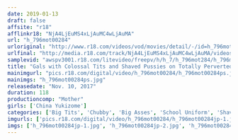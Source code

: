 ```yaml
---
date: 2019-01-13
draft: false
affsite: "r18"
afflinkr18: "NjA4LjEuMS4xLjAuMC4wLjAuMA"
url: "h_796mot00284"
urloriginal: "http://www.r18.com/videos/vod/movies/detail/-/id=h_796mot00284"
urlfinal: "http://media.r18.com/track/NjA4LjEuMS4xLjAuMC4wLjAuMA/videos/vod/movies/detail/-/id=h_796mot00284"
samplevid: "awspv3001.r18.com/litevideo/freepv/h/h_7/h_796mot284/h_796mot284_dmb_w.mp4"
title: "Gals with Colossal Tits and Shaved Pussies on Totally Perverted Dates! China Yukisome"
mainimgurl: "pics.r18.com/digital/video/h_796mot00284/h_796mot00284ps.jpg"
mainimgs: "h_796mot00284ps.jpg"
releasedate: "Nov. 10, 2017"
duration: 118
productioncomp: "Mother"
girls: ['China Yukizome']
categories: ['Big Tits', 'Chubby', 'Big Asses', 'School Uniform', 'Shaved Pussy', 'Featured Actress', 'Hi-Def']
imgurls: ['pics.r18.com/digital/video/h_796mot00284/h_796mot00284jp-1.jpg', 'pics.r18.com/digital/video/h_796mot00284/h_796mot00284jp-2.jpg', 'pics.r18.com/digital/video/h_796mot00284/h_796mot00284jp-3.jpg', 'pics.r18.com/digital/video/h_796mot00284/h_796mot00284jp-4.jpg', 'pics.r18.com/digital/video/h_796mot00284/h_796mot00284jp-5.jpg', 'pics.r18.com/digital/video/h_796mot00284/h_796mot00284jp-6.jpg', 'pics.r18.com/digital/video/h_796mot00284/h_796mot00284jp-7.jpg', 'pics.r18.com/digital/video/h_796mot00284/h_796mot00284jp-8.jpg', 'pics.r18.com/digital/video/h_796mot00284/h_796mot00284jp-9.jpg', 'pics.r18.com/digital/video/h_796mot00284/h_796mot00284jp-10.jpg', 'pics.r18.com/digital/video/h_796mot00284/h_796mot00284jp-11.jpg', 'pics.r18.com/digital/video/h_796mot00284/h_796mot00284jp-12.jpg', 'pics.r18.com/digital/video/h_796mot00284/h_796mot00284jp-13.jpg', 'pics.r18.com/digital/video/h_796mot00284/h_796mot00284jp-14.jpg', 'pics.r18.com/digital/video/h_796mot00284/h_796mot00284jp-15.jpg', 'pics.r18.com/digital/video/h_796mot00284/h_796mot00284jp-16.jpg', 'pics.r18.com/digital/video/h_796mot00284/h_796mot00284jp-17.jpg', 'pics.r18.com/digital/video/h_796mot00284/h_796mot00284jp-18.jpg', 'pics.r18.com/digital/video/h_796mot00284/h_796mot00284jp-19.jpg', 'pics.r18.com/digital/video/h_796mot00284/h_796mot00284jp-20.jpg']
imgs: ['h_796mot00284jp-1.jpg', 'h_796mot00284jp-2.jpg', 'h_796mot00284jp-3.jpg', 'h_796mot00284jp-4.jpg', 'h_796mot00284jp-5.jpg', 'h_796mot00284jp-6.jpg', 'h_796mot00284jp-7.jpg', 'h_796mot00284jp-8.jpg', 'h_796mot00284jp-9.jpg', 'h_796mot00284jp-10.jpg', 'h_796mot00284jp-11.jpg', 'h_796mot00284jp-12.jpg', 'h_796mot00284jp-13.jpg', 'h_796mot00284jp-14.jpg', 'h_796mot00284jp-15.jpg', 'h_796mot00284jp-16.jpg', 'h_796mot00284jp-17.jpg', 'h_796mot00284jp-18.jpg', 'h_796mot00284jp-19.jpg', 'h_796mot00284jp-20.jpg']
---
```

